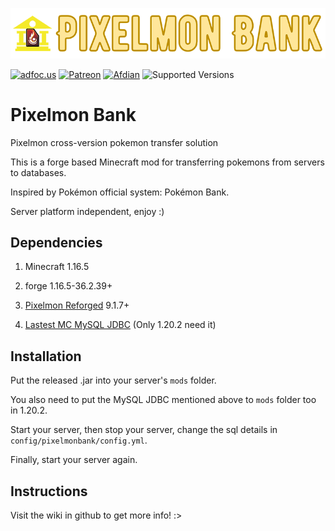 ![title img](https://github.com/Lileep/PixelmonBank/blob/master/title.png)

<a href="http://adfoc.us/79708197722088"><img src="https://img.shields.io/badge/Download%20on-adfoc.us-ffff66" alt="adfoc.us"></a>
<a href="https://www.patreon.com/Lileep"><img src="https://img.shields.io/badge/Support-Patreon-ff5733" alt="Patreon"></a>
<a href="https://afdian.net/a/Lileep"><img src="https://img.shields.io/badge/Support-Afdian-cc99ff" alt="Afdian"></a>
<img src="https://img.shields.io/badge/Available%20for-MC%201.16.5-33ff99" alt="Supported Versions">

# Pixelmon Bank

Pixelmon cross-version pokemon transfer solution

This is a forge based Minecraft mod for transferring pokemons from servers to databases.

Inspired by Pokémon official system: Pokémon Bank.

Server platform independent, enjoy :)

## Dependencies

1. Minecraft 1.16.5

2. forge 1.16.5-36.2.39+

3. [Pixelmon Reforged](https://reforged.gg) 9.1.7+

4. [Lastest MC MySQL JDBC](https://www.curseforge.com/minecraft/mc-mods/mysql-jdbc/files) (Only 1.20.2 need it)


## Installation

Put the released .jar into your server's `mods` folder.

You also need to put the MySQL JDBC mentioned above to `mods` folder too in 1.20.2.

Start your server, then stop your server, change the sql details in `config/pixelmonbank/config.yml`.

Finally, start your server again.

## Instructions

Visit the wiki in github to get more info! :>

